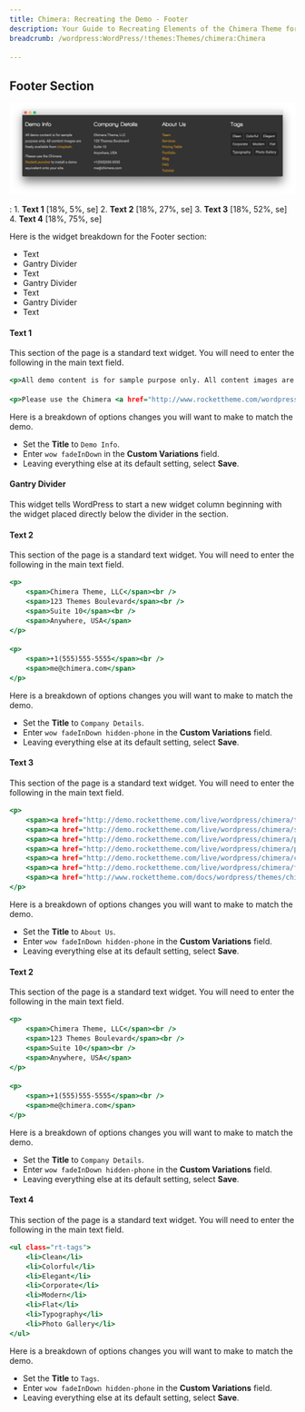 ```yaml
---
title: Chimera: Recreating the Demo - Footer
description: Your Guide to Recreating Elements of the Chimera Theme for WordPress
breadcrumb: /wordpress:WordPress/!themes:Themes/chimera:Chimera

---
```


Footer Section
-----

![Footer](assets/demo_10.jpeg)

:   1. **Text 1** [18%, 5%, se]
    2. **Text 2** [18%, 27%, se]
    3. **Text 3** [18%, 52%, se]
    4. **Text 4** [18%, 75%, se]

Here is the widget breakdown for the Footer section:

* Text
* Gantry Divider
* Text
* Gantry Divider
* Text
* Gantry Divider
* Text

#### Text 1

This section of the page is a standard text widget. You will need to enter the following in the main text field.

~~~ .html
<p>All demo content is for sample purpose only. All content images are freely available from <a href="http://unsplash.com">Unsplash</a>.</p>

<p>Please use the Chimera <a href="http://www.rockettheme.com/wordpress/themes/chimera">RocketLauncher</a> to install a demo equivalent onto your site.</p>
~~~

Here is a breakdown of options changes you will want to make to match the demo.

* Set the **Title** to `Demo Info`.
* Enter `wow fadeInDown` in the **Custom Variations** field.
* Leaving everything else at its default setting, select **Save**.

#### Gantry Divider

This widget tells WordPress to start a new widget column beginning with the widget placed directly below the divider in the section.

#### Text 2

This section of the page is a standard text widget. You will need to enter the following in the main text field.

~~~ .html
<p>
    <span>Chimera Theme, LLC</span><br />
    <span>123 Themes Boulevard</span><br />
    <span>Suite 10</span><br />
    <span>Anywhere, USA</span>
</p>

<p>
    <span>+1(555)555-5555</span><br />
    <span>me@chimera.com</span>
</p>
~~~

Here is a breakdown of options changes you will want to make to match the demo.

* Set the **Title** to `Company Details`.
* Enter `wow fadeInDown hidden-phone` in the **Custom Variations** field.
* Leaving everything else at its default setting, select **Save**.

#### Text 3

This section of the page is a standard text widget. You will need to enter the following in the main text field.

~~~ .html
<p>
    <span><a href="http://demo.rockettheme.com/live/wordpress/chimera/the-team/">Team</a></span><br />
    <span><a href="http://demo.rockettheme.com/live/wordpress/chimera/services/">Services</a></span><br />
    <span><a href="http://demo.rockettheme.com/live/wordpress/chimera/pricing-table/">Pricing Table</a></span><br />
    <span><a href="http://demo.rockettheme.com/live/wordpress/chimera/portfolio/">Portfolio</a></span><br />
    <span><a href="http://demo.rockettheme.com/live/wordpress/chimera/category/blog/">Blog</a></span><br />
    <span><a href="http://demo.rockettheme.com/live/wordpress/chimera/faq/">FAQ</a></span><br />
    <span><a href="http://www.rockettheme.com/docs/wordpress/themes/chimera">Tutorial</a></span>
</p>
~~~

Here is a breakdown of options changes you will want to make to match the demo.

* Set the **Title** to `About Us`.
* Enter `wow fadeInDown hidden-phone` in the **Custom Variations** field.
* Leaving everything else at its default setting, select **Save**.

#### Text 2

This section of the page is a standard text widget. You will need to enter the following in the main text field.

~~~ .html
<p>
    <span>Chimera Theme, LLC</span><br />
    <span>123 Themes Boulevard</span><br />
    <span>Suite 10</span><br />
    <span>Anywhere, USA</span>
</p>

<p>
    <span>+1(555)555-5555</span><br />
    <span>me@chimera.com</span>
</p>
~~~

Here is a breakdown of options changes you will want to make to match the demo.

* Set the **Title** to `Company Details`.
* Enter `wow fadeInDown hidden-phone` in the **Custom Variations** field.
* Leaving everything else at its default setting, select **Save**.

#### Text 4

This section of the page is a standard text widget. You will need to enter the following in the main text field.

~~~ .html
<ul class="rt-tags">
    <li>Clean</li>
    <li>Colorful</li>
    <li>Elegant</li>
    <li>Corporate</li>
    <li>Modern</li>
    <li>Flat</li>
    <li>Typography</li>
    <li>Photo Gallery</li>
</ul>
~~~

Here is a breakdown of options changes you will want to make to match the demo.

* Set the **Title** to `Tags`.
* Enter `wow fadeInDown hidden-phone` in the **Custom Variations** field.
* Leaving everything else at its default setting, select **Save**.

